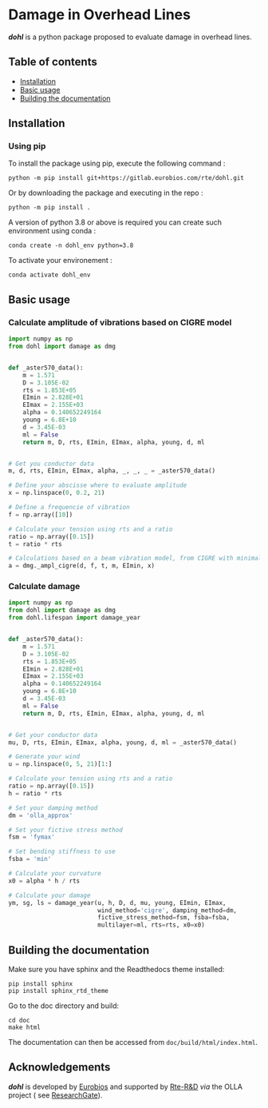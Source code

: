# Damage in Overhead Lines

_**dohl**_ is a python package proposed to evaluate damage in overhead lines.

## Table of contents

* [Installation](#installation)
* [Basic usage](#basic-usage)
* [Building the documentation](#building-the-documentation)

## Installation

### Using pip

To install the package using pip, execute the following command :

```shell script
python -m pip install git+https://gitlab.eurobios.com/rte/dohl.git
```

Or by downloading the package and executing in the repo :

```shell script
python -m pip install .
```

A version of python 3.8 or above is required you can create such environment using conda :

```shell script
conda create -n dohl_env python=3.8
```

To activate your environement :

```shell script
conda activate dohl_env
```

## Basic usage

### Calculate amplitude of vibrations based on CIGRE model

```python script
import numpy as np
from dohl import damage as dmg


def _aster570_data():
    m = 1.571
    D = 3.105E-02
    rts = 1.853E+05
    EImin = 2.828E+01
    EImax = 2.155E+03
    alpha = 0.140652249164
    young = 6.8E+10
    d = 3.45E-03
    ml = False
    return m, D, rts, EImin, EImax, alpha, young, d, ml


# Get you conductor data
m, d, rts, EImin, EImax, alpha, _, _, _ = _aster570_data()

# Define your abscisse where to evaluate amplitude
x = np.linspace(0, 0.2, 21)

# Define a frequencie of vibration
f = np.array([10])

# Calculate your tension using rts and a ratio
ratio = np.array([0.15])
t = ratio * rts

# Calculations based on a beam vibration model, from CIGRE with minimal tangential bending stiffness of the cable (EImin)
a = dmg._ampl_cigre(d, f, t, m, EImin, x)
```

### Calculate damage

```python script
import numpy as np
from dohl import damage as dmg
from dohl.lifespan import damage_year


def _aster570_data():
    m = 1.571
    D = 3.105E-02
    rts = 1.853E+05
    EImin = 2.828E+01
    EImax = 2.155E+03
    alpha = 0.140652249164
    young = 6.8E+10
    d = 3.45E-03
    ml = False
    return m, D, rts, EImin, EImax, alpha, young, d, ml


# Get your conductor data
mu, D, rts, EImin, EImax, alpha, young, d, ml = _aster570_data()

# Generate your wind
u = np.linspace(0, 5, 21)[1:]

# Calculate your tension using rts and a ratio
ratio = np.array([0.15])
h = ratio * rts

# Set your damping method
dm = 'olla_approx'

# Set your fictive stress method
fsm = 'fymax'

# Set bending stiffness to use
fsba = 'min'

# Calculate your curvature
x0 = alpha * h / rts

# Calculate your damage
ym, sg, ls = damage_year(u, h, D, d, mu, young, EImin, EImax,
                         wind_method='cigre', damping_method=dm,
                         fictive_stress_method=fsm, fsba=fsba,
                         multilayer=ml, rts=rts, x0=x0)

```

## Building the documentation

Make sure you have sphinx and the Readthedocs theme installed:

```shell script
pip install sphinx
pip install sphinx_rtd_theme
```

Go to the doc directory and build:

```shell script
cd doc
make html
```

The documentation can then be accessed from `doc/build/html/index.html`.

## Acknowledgements

_**dohl**_ is developed by [Eurobios](http://www.eurobios.com/) and supported by [Rte-R&D](https://www.rte-france.com/)
_via_ the OLLA project (
see [ResearchGate](https://www.researchgate.net/project/OLLA-overhead-lines-lifespan-assessment)).
